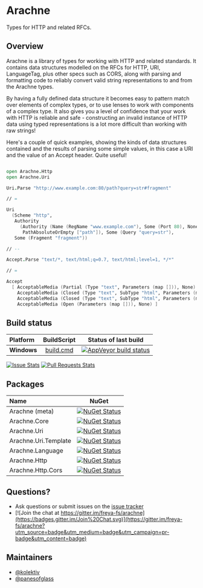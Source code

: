 # Arachne

Types for HTTP and related RFCs.

## Overview

Arachne is a library of types for working with HTTP and related standards. It contains data structures modelled on the RFCs for HTTP, URI, LanguageTag, plus other specs such as CORS, along with parsing and formatting code to reliably convert valid string representations to and from the Arachne types.

By having a fully defined data structure it becomes easy to pattern match over elements of complex types, or to use lenses to work with components of a complex type. It also gives you a level of confidence that your work with HTTP is reliable and safe - constructing an invalid instance of HTTP data using typed representations is a lot more difficult than working with raw strings!

Here's a couple of quick examples, showing the kinds of data structures contained and the results of parsing some simple values, in this case a URI and the value of an Accept header. Quite useful!

```fsharp

open Arachne.Http
open Arachne.Uri

Uri.Parse "http://www.example.com:80/path?query=str#fragment"

// =

Uri
  (Scheme "http",
   Authority
     (Authority (Name (RegName "www.example.com"), Some (Port 80), None),
      PathAbsoluteOrEmpty ["path"]), Some (Query "query=str"),
   Some (Fragment "fragment"))

// --

Accept.Parse "text/*, text/html;q=0.7, text/html;level=1, */*"

// =

Accept
  [ AcceptableMedia (Partial (Type "text", Parameters (map [])), None)
    AcceptableMedia (Closed (Type "text", SubType "html", Parameters (map [])), Some (AcceptParameters (Weight 0.7, Extensions (map []))))
    AcceptableMedia (Closed (Type "text", SubType "html", Parameters (map [ ("level", "1") ])), None)
    AcceptableMedia (Open (Parameters (map [])), None) ]

```

## Build status

| Platform |  BuildScript | Status of last build |
| :------ | :------: | :------: |
| **Windows** | [build.cmd](https://github.com/freya-fs/arachne/blob/master/build.cmd) | [![AppVeyor build status](https://ci.appveyor.com/api/projects/status/9wk7ybt2q237h4l8/branch/master?svg=true)](https://ci.appveyor.com/project/freyafs/arachne/branch/master) |

[![Issue Stats][badge-issue-stats]][link-issue-stats] [![Pull Requests Stats][badge-pr-stats]][link-issue-stats]

## Packages

| Name | NuGet |
| :------ | :------: |
| Arachne (meta) | [![NuGet Status](http://img.shields.io/nuget/v/Arachne.svg?style=flat)](https://www.nuget.org/packages/Arachne/) |
| Arachne.Core | [![NuGet Status](http://img.shields.io/nuget/v/Arachne.Core.svg?style=flat)](https://www.nuget.org/packages/Arachne.Core/) |
| Arachne.Uri | [![NuGet Status](http://img.shields.io/nuget/v/Arachne.Uri.svg?style=flat)](https://www.nuget.org/packages/Arachne.Uri/) |
| Arachne.Uri.Template | [![NuGet Status](http://img.shields.io/nuget/v/Arachne.Uri.Template.svg?style=flat)](https://www.nuget.org/packages/Arachne.Uri.Template/) |
| Arachne.Language | [![NuGet Status](http://img.shields.io/nuget/v/Arachne.Language.svg?style=flat)](https://www.nuget.org/packages/Arachne.Language/) |
| Arachne.Http | [![NuGet Status](http://img.shields.io/nuget/v/Arachne.Http.svg?style=flat)](https://www.nuget.org/packages/Arachne.Http/) |
| Arachne.Http.Cors | [![NuGet Status](http://img.shields.io/nuget/v/Arachne.Http.Cors.svg?style=flat)](https://www.nuget.org/packages/Arachne.Http.Cors/) |

## Questions?

* Ask questions or submit issues on the [issue tracker](https://github.com/freya-fs/arachne/issues)
* [![Join the chat at https://gitter.im/freya-fs/arachne](https://badges.gitter.im/Join%20Chat.svg)](https://gitter.im/freya-fs/arachne?utm_source=badge&utm_medium=badge&utm_campaign=pr-badge&utm_content=badge)

## Maintainers

* [@kolektiv](https://github.com/kolektiv)
* [@panesofglass](https://github.com/panesofglass)

 [badge-pr-stats]: http://www.issuestats.com/github/freya-fs/arachne/badge/pr
 [badge-issue-stats]: http://www.issuestats.com/github/freya-fs/arachne/badge/issue
 [link-issue-stats]: http://www.issuestats.com/github/freya-fs/arachne
